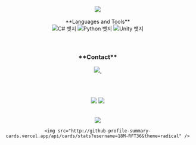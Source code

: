 <div align="center">
  <img src="https://capsule-render.vercel.app/api?type=Shark&color=auto&height=240&section=header&text=Make%20and%20Play%20Game!&fontSize=32&animation=fadeIn&fontAlignY=40&fontColor=000000"/>
<br>
<br>
<div align="center">
  **Languages and Tools**
  <div class="badge-container">
    <img src="https://img.shields.io/badge/C%23-00BFFF?style=for-the-badge&logo=c-sharp&logoColor=black" alt="C# 뱃지">
    <img src="https://img.shields.io/badge/Python-FFCF00?style=for-the-badge&logo=python&logoColor=black" alt="Python 뱃지">
    <img src="https://img.shields.io/badge/Unity-DC143C?style=for-the-badge&logo=unity&logoColor=black" alt="Unity 뱃지">
  </div>
</div>
<br>
<br>
<div align="center">

<h3 align="center">**Contact**</h3>
<div align="center">
  </a>
  <a href="mailto:jiwoo5967@gmail.com">
    <img
      src="https://img.shields.io/badge/jiwoo5967@gmail.com-D14836?style=for-the-badge&logo=gmail&logoColor=white"/>&nbsp
  </a>
</div>

##

<br>
<br>
<div align="center">
  <img src="https://github-readme-stats.vercel.app/api?username=18M-RFT36&show_icons=true&theme=synthwave">
  <img src="https://github-readme-stats.vercel.app/api/top-langs/?username=18M-RFT36&layout=compact&theme=synthwave">
<br>
<br>
<br>
<div align="center">
    <img src="https://github-profile-summary-cards.vercel.app/api/cards/profile-details?username=18M-RFT36&theme=radical" />
    
    <img src="http://github-profile-summary-cards.vercel.app/api/cards/stats?username=18M-RFT36&theme=radical" />
</div>
<br>
<br>
